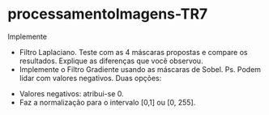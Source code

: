 # processamentoImagens-TR7

Implemente
* Filtro Laplaciano. Teste com as 4 máscaras propostas e compare os resultados. Explique as diferenças que você observou.
* Implemente o Filtro Gradiente usando as máscaras de Sobel.
Ps. Podem lidar com valores negativos. Duas opções:
- Valores negativos: atribui-se 0.
- Faz a normalização para o intervalo [0,1] ou [0, 255].
